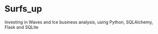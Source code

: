 # Surfs_up
Investing in Waves and Ice business analysis, using Python, SQLAlchemy, Flask and SQLite
